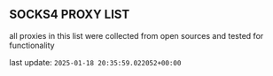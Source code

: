 ## SOCKS4 PROXY LIST

all proxies in this list were collected from open sources and tested for functionality

last update: `2025-01-18 20:35:59.022052+00:00`
